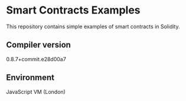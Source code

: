 # Smart Contracts Examples

This repository contains simple examples of smart contracts in Solidity.

## Compiler version

0.8.7+commit.e28d00a7

## Environment

JavaScript VM (London)